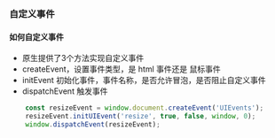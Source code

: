 ### 自定义事件

#### 如何自定义事件

* 原生提供了3个方法实现自定义事件
* createEvent，设置事件类型，是 html 事件还是 鼠标事件
* initEvent 初始化事件，事件名称，是否允许冒泡，是否阻止自定义事件
* dispatchEvent 触发事件

```js
    const resizeEvent = window.document.createEvent('UIEvents');
    resizeEvent.initUIEvent('resize', true, false, window, 0);
    window.dispatchEvent(resizeEvent);
```


